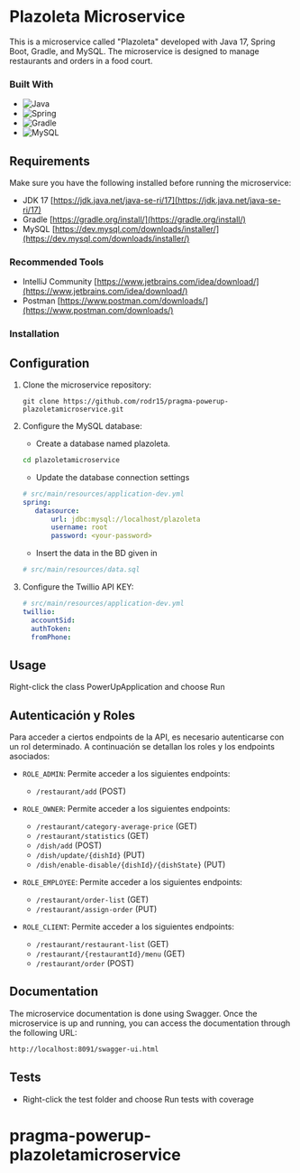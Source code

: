 # Plazoleta Microservice

This is a microservice called "Plazoleta" developed with Java 17, Spring Boot, Gradle, and MySQL. The microservice is designed to manage restaurants and orders in a food court.

### Built With

* ![Java](https://img.shields.io/badge/java-%23ED8B00.svg?style=for-the-badge&logo=java&logoColor=white)
* ![Spring](https://img.shields.io/badge/Spring-6DB33F?style=for-the-badge&logo=spring&logoColor=white)
* ![Gradle](https://img.shields.io/badge/Gradle-02303A.svg?style=for-the-badge&logo=Gradle&logoColor=white)
* ![MySQL](https://img.shields.io/badge/MySQL-00000F?style=for-the-badge&logo=mysql&logoColor=white)


## Requirements

Make sure you have the following installed before running the microservice:

* JDK 17 [https://jdk.java.net/java-se-ri/17](https://jdk.java.net/java-se-ri/17)
* Gradle [https://gradle.org/install/](https://gradle.org/install/)
* MySQL [https://dev.mysql.com/downloads/installer/](https://dev.mysql.com/downloads/installer/)

### Recommended Tools
* IntelliJ Community [https://www.jetbrains.com/idea/download/](https://www.jetbrains.com/idea/download/)
* Postman [https://www.postman.com/downloads/](https://www.postman.com/downloads/)

### Installation

## Configuration

1. Clone the microservice repository:

   ```shell
   git clone https://github.com/rodr15/pragma-powerup-plazoletamicroservice.git
   ```
   
2. Configure the MySQL database:
   * Create a database named plazoleta.
   ```sh
   cd plazoletamicroservice
   ```
   * Update the database connection settings
   
   ```yml
   # src/main/resources/application-dev.yml
   spring:
      datasource:
          url: jdbc:mysql://localhost/plazoleta
          username: root
          password: <your-password>
   ```
   * Insert the data in the BD given in 
   ```yml
   # src/main/resources/data.sql
   ```
3. Configure the Twillio API KEY:
    ```yml
   # src/main/resources/application-dev.yml
   twillio:
      accountSid:
      authToken: 
      fromPhone: 
   ```

<!-- USAGE -->
## Usage
Right-click the class PowerUpApplication and choose Run

## Autenticación y Roles

Para acceder a ciertos endpoints de la API, es necesario autenticarse con un rol determinado. A continuación se detallan los roles y los endpoints asociados:

- `ROLE_ADMIN`: Permite acceder a los siguientes endpoints:
   - `/restaurant/add` (POST)
  
- `ROLE_OWNER`: Permite acceder a los siguientes endpoints:
  - `/restaurant/category-average-price` (GET)
  - `/restaurant/statistics` (GET)
  - `/dish/add` (POST)
  - `/dish/update/{dishId}` (PUT)
  - `/dish/enable-disable/{dishId}/{dishState}` (PUT)

- `ROLE_EMPLOYEE`: Permite acceder a los siguientes endpoints:
  - `/restaurant/order-list` (GET)
  - `/restaurant/assign-order` (PUT)

- `ROLE_CLIENT`: Permite acceder a los siguientes endpoints:
  - `/restaurant/restaurant-list` (GET)
  - `/restaurant/{restaurantId}/menu` (GET)
  - `/restaurant/order` (POST)

## Documentation
The microservice documentation is done using Swagger. Once the microservice is up and running, you can access the documentation through the following URL:
```sh
http://localhost:8091/swagger-ui.html
```

<!-- ROADMAP -->
## Tests

- Right-click the test folder and choose Run tests with coverage
# pragma-powerup-plazoletamicroservice
